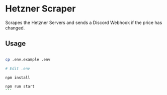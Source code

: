 # Hetzner Scraper

Scrapes the Hetzner Servers and sends a Discord Webhook if the price has changed.

## Usage

```bash

cp .env.example .env

# Edit .env

npm install
```

````bash
npm run start
```                                                                                                                                                                                                                                                                                                                                            |
````
